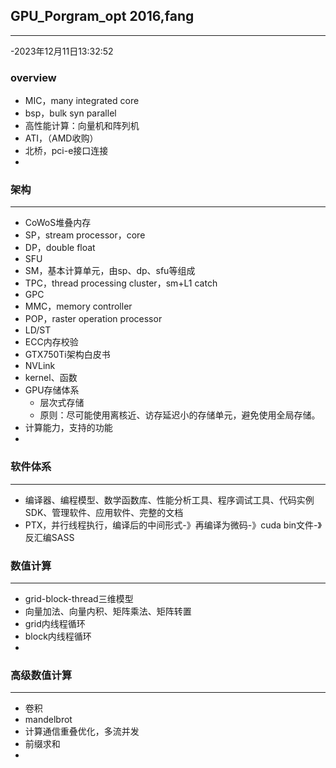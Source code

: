 ## GPU_Porgram_opt 2016,fang  
---
-2023年12月11日13:32:52  
### overview  
- MIC，many integrated core  
- bsp，bulk syn parallel  
- 高性能计算：向量机和阵列机  
- ATI，（AMD收购）  
- 北桥，pci-e接口连接  
- 
### 架构  
---
- CoWoS堆叠内存  
- SP，stream processor，core  
- DP，double float  
- SFU  
- SM，基本计算单元，由sp、dp、sfu等组成  
- TPC，thread processing cluster，sm+L1 catch  
- GPC  
- MMC，memory controller  
- POP，raster operation processor  
- LD/ST  
- ECC内存校验  
- GTX750Ti架构白皮书  
- NVLink  
- kernel、函数  
- GPU存储体系  
	- 层次式存储   
	- 原则：尽可能使用离核近、访存延迟小的存储单元，避免使用全局存储。
- 计算能力，支持的功能  
- 
### 软件体系  
---
- 编译器、编程模型、数学函数库、性能分析工具、程序调试工具、代码实例SDK、管理软件、应用软件、完整的文档  
- PTX，并行线程执行，编译后的中间形式-》再编译为微码-》cuda bin文件-》反汇编SASS  

### 数值计算  
---
- grid-block-thread三维模型  
- 向量加法、向量内积、矩阵乘法、矩阵转置  
- grid内线程循环  
- block内线程循环  
- 
### 高级数值计算  
---
- 卷积  
- mandelbrot  
- 计算通信重叠优化，多流并发  
- 前缀求和  
- 



































